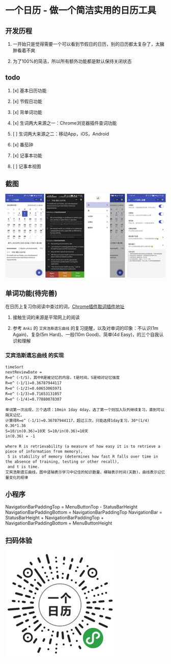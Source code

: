 # 一个日历 - 做一个简洁实用的日历工具

## 开发历程

1. 一开始只是觉得需要一个可以看到节假日的日历，别的日历都太复杂了，太臃肿看着不爽

2. 为了100%的简洁，所以所有额外功能都是默认保持关闭状态

## todo

1. [x] 基本日历功能

2. [x] 节假日功能

3. [x] 背单词功能

4. [x] 生词两大来源之一：Chrome浏览器插件查词功能

5. [ ] 生词两大来源之二：移动App，iOS，Android

6. [x] 番茄钟

7. [x] 记事本功能

8. [ ] 记事本视图

## 截图

![微信小程序](./doc/screenshot.png)

## 单词功能(待完善)

在日历上复习你阅读中查过的词，[Chrome插件取词插件地址](https://chrome.google.com/webstore/detail/pdmhnijfmbifakadpggckbmjgdclaaio)

1. 接触生词的来源是平常网上的阅读

2. 参考 `Anki` 的 `艾宾浩斯遗忘曲线` 的复习提醒，以及对单词的印象：不认识(1m Again)、复杂(5m Hard)、一般(10m Good)、简单(4d Easy)，的三个自我认识和理解

### 艾宾浩斯遗忘曲线 的实现
```
timeSort
nextReviewDate = 
R=e^（-t/S)，其中R是被记忆的内容，t是时间，S是相对记忆强度
R=e^（-1/1)=0.36787944117
R=e^（-1/2)=0.60653065971
R=e^（-1/3)=0.71653131057
R=e^（-1/4)=0.77880078307

单词第一次出现，三个选项：10min 1day 4day，选了第一个则加入队列继续复习，直到可以隔天记忆，
计算得R=e^（-1/1)=0.36787944117，超过三次，只能选择1day复习，30*(1/4)
0.36*1.36 
S=10/in(0.36)=10天 S=10/in(0.36)=10天
in(0.36) = -1

where R is retrievability (a measure of how easy it is to retrieve a piece of information from memory),
 S is stability of memory (determines how fast R falls over time in the absence of training, testing or other recall),
 and t is time.
艾宾浩斯遗忘曲线，图中竖轴表示学习中记住的知识数量，横轴表示时间(天数)，曲线表示记忆量变化的规律
```

## 小程序

NavigationBarPaddingTop = MenuButtonTop - StatusBarHeight
NavigationBarPaddingBottom = NavigationBarPaddingTop
NavigationBar = StatusBarHeight + NavigationBarPaddingTop + NavigationBarPaddingBottom + MenuButtonHeight

## 扫码体验

![微信小程序](./doc/gh_08eeaa873774_344.jpg)
